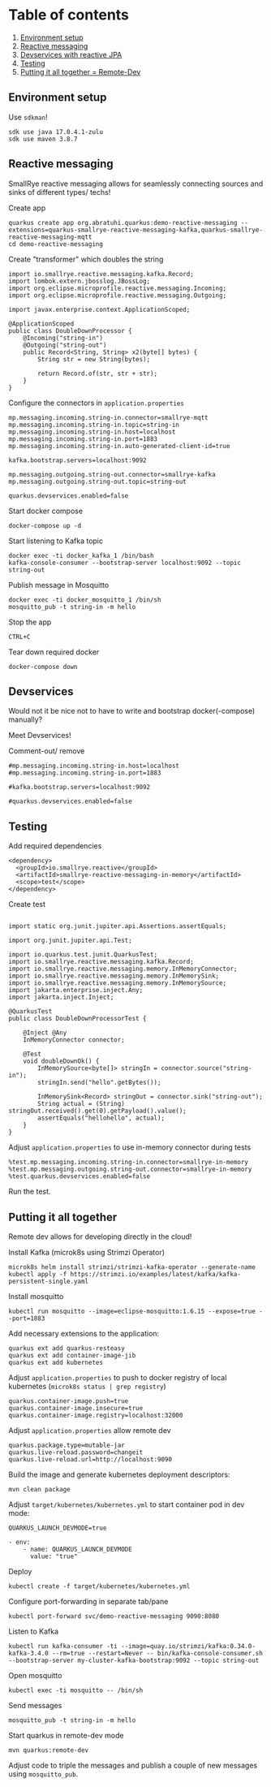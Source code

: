 # Table of contents
1. [Environment setup](#env)
2. [Reactive messaging](#reactive-messaging)
3. [Devservices with reactive JPA](#devservices)
4. [Testing](#testing)
5. [Putting it all together = Remote-Dev](#remote-dev)

## Environment setup <a id="env"></a>

Use `sdkman`!

```
sdk use java 17.0.4.1-zulu
sdk use maven 3.8.7
```


## Reactive messaging <a id="reactive-messaging"></a>
SmallRye reactive messaging allows for seamlessly connecting sources and sinks of different types/ techs!

Create app
```
quarkus create app org.abratuhi.quarkus:demo-reactive-messaging --extensions=quarkus-smallrye-reactive-messaging-kafka,quarkus-smallrye-reactive-messaging-mqtt
cd demo-reactive-messaging
```

Create "transformer" which doubles the string

```
import io.smallrye.reactive.messaging.kafka.Record;
import lombok.extern.jbosslog.JBossLog;
import org.eclipse.microprofile.reactive.messaging.Incoming;
import org.eclipse.microprofile.reactive.messaging.Outgoing;

import javax.enterprise.context.ApplicationScoped;

@ApplicationScoped
public class DoubleDownProcessor {
    @Incoming("string-in")
    @Outgoing("string-out")
    public Record<String, String> x2(byte[] bytes) {
        String str = new String(bytes);

        return Record.of(str, str + str);
    }
}
```

Configure the connectors in `application.properties`
```
mp.messaging.incoming.string-in.connector=smallrye-mqtt
mp.messaging.incoming.string-in.topic=string-in
mp.messaging.incoming.string-in.host=localhost
mp.messaging.incoming.string-in.port=1883
mp.messaging.incoming.string-in.auto-generated-client-id=true

kafka.bootstrap.servers=localhost:9092

mp.messaging.outgoing.string-out.connector=smallrye-kafka
mp.messaging.outgoing.string-out.topic=string-out

quarkus.devservices.enabled=false
```

Start docker compose
```
docker-compose up -d
```

Start listening to Kafka topic
```
docker exec -ti docker_kafka_1 /bin/bash
kafka-console-consumer --bootstrap-server localhost:9092 --topic string-out
```

Publish message in Mosquitto
```
docker exec -ti docker_mosquitto_1 /bin/sh
mosquitto_pub -t string-in -m hello
```

Stop the app
```
CTRL+C
```

Tear down required docker
```
docker-compose down
```

## Devservices <a id="devservices"></a>
Would not it be nice not to have to write and bootstrap docker(-compose) manually?

Meet Devservices!

Comment-out/ remove 
```
#mp.messaging.incoming.string-in.host=localhost
#mp.messaging.incoming.string-in.port=1883

#kafka.bootstrap.servers=localhost:9092

#quarkus.devservices.enabled=false
```

## Testing <a id="testing"></a>
Add required dependencies
```
<dependency>
  <groupId>io.smallrye.reactive</groupId>
  <artifactId>smallrye-reactive-messaging-in-memory</artifactId>
  <scope>test</scope>
</dependency>
```

Create test
```

import static org.junit.jupiter.api.Assertions.assertEquals;

import org.junit.jupiter.api.Test;

import io.quarkus.test.junit.QuarkusTest;
import io.smallrye.reactive.messaging.kafka.Record;
import io.smallrye.reactive.messaging.memory.InMemoryConnector;
import io.smallrye.reactive.messaging.memory.InMemorySink;
import io.smallrye.reactive.messaging.memory.InMemorySource;
import jakarta.enterprise.inject.Any;
import jakarta.inject.Inject;

@QuarkusTest
public class DoubleDownProcessorTest {
   
    @Inject @Any
    InMemoryConnector connector;

    @Test
    void doubleDownOk() {
        InMemorySource<byte[]> stringIn = connector.source("string-in");
        stringIn.send("hello".getBytes());

        InMemorySink<Record> stringOut = connector.sink("string-out");
        String actual = (String) stringOut.received().get(0).getPayload().value();
        assertEquals("hellohello", actual);
    }
}
```

Adjust `application.properties` to use in-memory connector during tests
```
%test.mp.messaging.incoming.string-in.connector=smallrye-in-memory
%test.mp.messaging.outgoing.string-out.connector=smallrye-in-memory
%test.quarkus.devservices.enabled=false
```

Run the test.

## Putting it all together <a id="remote-dev"></a>
Remote dev allows for developing directly in the cloud!


Install Kafka (microk8s using Strimzi Operator)
```
microk8s helm install strimzi/strimzi-kafka-operator --generate-name
kubectl apply -f https://strimzi.io/examples/latest/kafka/kafka-persistent-single.yaml
```

Install mosquitto
```
kubectl run mosquitto --image=eclipse-mosquitto:1.6.15 --expose=true --port=1883
```

Add necessary extensions to the application:
```
quarkus ext add quarkus-resteasy
quarkus ext add container-image-jib
quarkus ext add kubernetes
```

Adjust `application.properties` to push to docker registry of local kubernetes (`microk8s status | grep registry`)

```
quarkus.container-image.push=true
quarkus.container-image.insecure=true
quarkus.container-image.registry=localhost:32000
```

Adjust `application.properties` allow remote dev

```
quarkus.package.type=mutable-jar
quarkus.live-reload.password=changeit
quarkus.live-reload.url=http://localhost:9090
```

Build the image and generate kubernetes deployment descriptors:
```
mvn clean package
```

Adjust `target/kubernetes/kubernetes.yml` to start container pod in dev mode:
```
QUARKUS_LAUNCH_DEVMODE=true
```

```
- env:
    - name: QUARKUS_LAUNCH_DEVMODE
      value: "true"
```

Deploy
```
kubectl create -f target/kubernetes/kubernetes.yml
```

Configure port-forwarding in separate tab/pane
```
kubectl port-forward svc/demo-reactive-messaging 9090:8080
```


Listen to Kafka

```
kubectl run kafka-consumer -ti --image=quay.io/strimzi/kafka:0.34.0-kafka-3.4.0 --rm=true --restart=Never -- bin/kafka-console-consumer.sh --bootstrap-server my-cluster-kafka-bootstrap:9092 --topic string-out
```

Open mosquitto
```
kubectl exec -ti mosquitto -- /bin/sh
```

Send messages
```
mosquitto_pub -t string-in -m hello
```

Start quarkus in remote-dev mode
```
mvn quarkus:remote-dev
```

Adjust code to triple the messages and publish a couple of new messages using `mosquitto_pub`.
